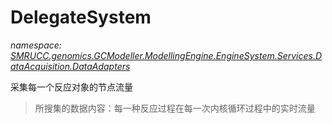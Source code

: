 ﻿# DelegateSystem
_namespace: [SMRUCC.genomics.GCModeller.ModellingEngine.EngineSystem.Services.DataAcquisition.DataAdapters](./index.md)_

采集每一个反应对象的节点流量

> 所搜集的数据内容：每一种反应过程在每一次内核循环过程中的实时流量



